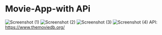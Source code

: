 # Movie-App-with APi
![Screenshot (1)](https://user-images.githubusercontent.com/112042894/194515746-37b86038-99ed-4611-b927-744b1a6cac94.png)
![Screenshot (2)](https://user-images.githubusercontent.com/112042894/194515749-97652c5e-bd2d-4547-9c67-dab996fdd257.png)
![Screenshot (3)](https://user-images.githubusercontent.com/112042894/194515753-4737b283-aa44-42c9-96bb-abb15c076e06.png)
![Screenshot (4)](https://user-images.githubusercontent.com/112042894/194515758-262bea2f-0a1a-42b7-93da-426c4641a769.png)
API: https://www.themoviedb.org/

